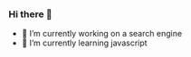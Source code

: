 ### Hi there 👋

- 🔭 I’m currently working on a search engine
- 🌱 I’m currently learning javascript  
